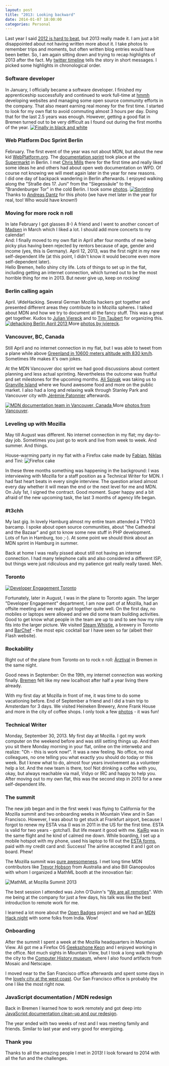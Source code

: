 ```yaml
---
layout: post
title: "2013: Looking backward"
date: 2014-01-07 18:00:00
categories: Personal
---
```


Last year I said <a href="http://florianscholz.com/2012/12/2012-looking-backward/">
2012 is hard to beat</a>, but 2013 really made it. I am just a  bit disappointed
about not having written more about it. I take photos to remember trips and moments,
but often written blog entries would have been better. So, I am again sitting down
and trying to recap highlights of 2013 after the fact. My
<a href="https://twitter.com/floscholz">twitter timeline</a> tells the story in 
short messages. I picked some highlights in chronological order.


<h3>Software developer</h3>
In January, I officially became a software developer. I finished my apprenticeship
successfully and continued to work full-time at <a href="http://www.hmmh.de">hmmh</a>
developing websites and managing some open source community efforts in the
company. That also meant earning real money for the first time. I started to look
for my own flat to avoid commuting almost 3 hours per day. Doing that for the
last 2.5 years was enough. However, getting a good flat in Bremen turned out
to be very difficult as I found out during the first months of the year.

<a href="http://twitpic.com/bztjyy">
  <img src="http://twitpic.com/show/large/bztjyy.jpg" alt="Finally in black and white">
</a>


<h3>Web Platform Doc Sprint Berlin</h3>
February. The first event of the year was not about MDN, but about the new kid
<a href="http://webplatform.org">WebPlatform.org</a>.
The <a href="http://lanyrd.com/2013/wpds/">documentation sprint</a> took place at
the <a href="http://www.supermarkt-berlin.net/">Supermarkt</a> in Berlin.
I met <a href="https://twitter.com/chrisdavidmills">Chris Mills</a>
there for the first time and really liked some ideas he and others had about open web documentation on WPD.
Of course not knowing we will meet again later in the year for new reasons. <br />
I did one day of backpack wandering in Berlin afterwards. I enjoyed walking along
the "Straße des 17. Juni" from the "Siegessäule" to the "Brandenburger Tor" in the cold
Berlin. I took some <a href="http://www.flickr.com/photos/florianscholz/sets/72157632781739398/">photos</a>.

<a href="http://www.flickr.com/photos/szene/8459312560/" title="Sprinting by andreasdantz on Flickr">
  <img src="http://farm9.staticflickr.com/8235/8459312560_d5565f6c70_z.jpg" alt="Sprinting">
</a>
Thanks to <a href="https://twitter.com/dantz">Andreas Dantz</a> for this photo
(we have met later in the year for real, too! Who would have known!)


<h3>Moving for more rock n roll </h3>
In late February I got glasses 8-) A friend and I went to another concert of
<a href="http://en.wikipedia.org/wiki/Madsen_%28band%29">Madsen</a> in March
which I liked a lot. I should add more concerts to my calendar!<br />
And: I finally moved to my own flat in April after four months of me being picky
plus having been rejected by rentors because of age, gender and income (yes, this is
Germany). April 12, 2013, was the first night in my new self-dependent life
(at this point, I didn't know it would become even more self-dependent later). <br />
Hello Bremen, hello shiny city life. Lots of things to set up in the flat,
including getting an internet connection, which turned out to be the most horrible
thing for me in 2013. But never give up, keep on rocking!


<h3>Berlin calling again</h3>
April. \#deHacking. Several German Mozilla hackers got together and presented different
areas they contribute to in Mozilla spheres. I talked about MDN and how we try
to document all the fancy stuff. This was a great get together. Kudos to
<a href="https://twitter.com/jviereck">Julian Viereck</a> and to
<a href="https://twitter.com/ttaubert">Tim Taubert</a> for organizing this.

<a href="http://www.flickr.com/photos/jviereck/8681841600/">
  <img src="https://farm9.staticflickr.com/8390/8681841600_d0fb3c0dfd_z.jpg" alt="dehacking Berlin April 2013">
</a>
More <a href="https://www.flickr.com/photos/jviereck/sets/72157633351776766/">photos by jviereck</a>.


<h3>Vancouver, BC, Canada</h3>

Still April and no internet connection in my flat, but I was able to tweet from a plane while above
<a href="http://twitpic.com/cluqei">Greenland in 10600 meters altitude with 830 km/h</a>.
Sometimes life makes it's own jokes. <br />

At the MDN Vancouver doc sprint we had good discussions about content planning and less
actual sprinting. Nevertheless the outcome was fruitful and set milestones for
the upcoming months. <a href="https://twitter.com/alispivak">Ali Spivak</a> was taking us to
<a href="http://en.wikipedia.org/wiki/Granville_Island">Granville Island</a>
where we found awesome food and more on the public market. I also had a long and
relaxing walk through Stanley Park and Vancouver city with
<a href="https://twitter.com/JeremiePat">Jérémie Patonnier</a> afterwards.

<a href="http://www.flickr.com/photos/florianscholz/8691165472/">
  <img src="http://farm8.staticflickr.com/7056/8691165472_934956b00a_z.jpg" alt="MDN documentation team in Vancouver, Canada">
</a>
More <a href="http://www.flickr.com/photos/florianscholz/sets/72157633374879254/">photos from Vancouver</a>.


<h3>Leveling up with Mozilla</h3>
May till August was different. No internet connection in my flat; my day-to-day job.
Sometimes you just go to work and live from week to week. And summer. And things.

House-warming party in my flat with a Firefox cake made by <a href="https://twitter.com/fabianjunge">Fabian</a>,
<a href="https://twitter.com/niklasbarning">Niklas</a> and Tini:
<img alt="Firefox cake" src="/assets/img/firefox-cake.jpg" />

In these three months something was happening in the background: I was
interviewing with Mozilla for a staff position as a Technical Writer for MDN.
I had fast heart beats in every single interview. The question arised almost every
day whether it will mean the end or the next level for me and MDN. On July 1st, I signed
the contract. Good moment. Super happy and a bit afraid of the new upcoming task,
the last 3 months of agency life began.

<h3>#t3chh</h3>
My last gig. In lovely Hamburg almost my entire team attended a TYPO3 barcamp.
I spoke about open source communities, about "the Cathedral and the Bazaar" and
got to know some new stuff in PHP development. <br />
Lots of fun in Hamburg, too ;-). At some point we should think about an MDN sprint
in Hamburg in summer.

Back at home I was really pissed about still not having an internet connection.
I had many telephone calls and also considered a different ISP, but things were
just ridiculous and my patience got really really taxed. Meh.


<h3>Toronto</h3>
<a href="https://twitter.com/davidwalshblog/statuses/369568793611100160">
  <img src="https://pbs.twimg.com/media/BSD43BeCYAAuon8.jpg:large" alt="Developer Engagement Toronto">
</a>

Fortunately, later in August, I was in the plane to Toronto again. The larger
"Developer Engagement" department, I am now part of at Mozilla, had an offsite meeting
and we really got together quite well. On the first day, no mobiles or laptops
were allowed and we did some team building activities. Good to get know what
people in the team are up to and to see how my role fits into the larger picture.
We visited <a href="http://www.steamwhistle.ca/">Steam Whistle</a>, a brewery in Toronto
and <a href="http://www.barcheftoronto.com/">BarChef</a> - the most epic cocktail
bar I have seen so far (albeit their Flash website).


<h3>Rockability</h3>
Right out of the plane from Toronto on to rock n roll:
<a href="http://www.youtube.com/watch?v=_4X9EkrMkYA">Ärztival</a> in Bremen in
the same night.

Good news in September: On the 19th, my internet connection was working finally.
<a href="http://www.flickr.com/photos/florianscholz/tags/bremen/">Bremen</a>
felt like my new localhost after half a year living there already.

With my first day at Mozilla in front of me, it was time to do some vacationing before.
End of September a friend and I did a train trip to Amsterdam for 3 days. We
visited Heineken Brewery, Anne Frank House and more in the city of coffee shops.
I only took a few
<a href="http://www.flickr.com/photos/florianscholz/sets/72157637202925593/">photos</a> -
it was fun!

<h3>Technical Writer</h3>
Monday, September 30, 2013. My first day at Mozilla. I got my work computer on
the weekend before and was still setting things up. And then you sit there Monday
morning in your flat, online on the interwebz and realize: "Oh - this is work now!".
It was a new feeling. No office, no real colleagues, no one telling you what exactly
you should do today or this week. But I knew what to do, almost four years
involvement as a volunteer help a lot. And the new team is there, too! Not drinking
a coffee with you, okay, but always reachable via mail, Vidyo or IRC and happy to
help you. After moving out to my own flat, this was the second step in 2013 for a
new self-dependent life.

<h3>The summit</h3>
The new job began and in the first week I was flying to California for the Mozilla
summit and two onboarding weeks in Mountain View and in San Francisco.
However, I was about to get stuck at Frankfurt airport, because I forgot to renew
my ESTA visa (I was in 2011 in the US for the first time. ESTA is valid for two
years - gotcha!). But life meant it good with me.
<a href="http://home.kairo.at/">KaiRo</a> was in the same flight and he kind of
calmed me down. While boarding, I set up a mobile hotspot with my phone, used his
laptop to fill out the <a href="https://esta.cbp.dhs.gov/esta/">ESTA forms</a>,
paid with my credit card and: Success! The airline accepted it and I got on board.
Phew!

The Mozilla summit was <a href="http://www.youtube.com/watch?v=LuyBGkbzTjs">pure awesomeness</a>.
I met long time MDN contributors like <a href="https://twitter.com/trevorhobson">Trevor Hobson</a> 
from Australia and also Bill Gianopoulos with whom I organized a MathML booth at the
innovation fair:

<img src="/assets/img/mathml-summit.jpg" alt="MathML at Mozilla Summit 2013" />

The best session I attended was John O'Duinn's
"<a href="http://oduinn.com/blog/2013/10/16/we-are-all-remoties-at-mozilla-summit/">We are all remoties</a>".
With me being at the company for just a few days, his talk was like the best
introduction to remote work for me.

I learned a lot more about the <a href="http://openbadges.org/">Open Badges</a>
project and we had an <a href="https://twitter.com/groovecoder/status/387057085331947521/photo/1">MDN Hack night</a> 
with some folks from India. Wow!


<h3>Onboarding</h3>
After the summit I spent a week at the Mozilla headquarters in Mountain View.
Ali got me a Firefox OS <a href="http://www.geeksphone.com/">Geeksphone Keon</a>
and I enjoyed working in the office. Not much sights in Mountain View, but I took
a long walk through the city to the <a href="http://www.flickr.com/photos/florianscholz/sets/72157637205007376/">Computer History museum</a>,
where I also found artifacts from Mosaic and Netscape.

I moved near to the San Francisco office afterwards and spent some days in the
<a href="http://www.flickr.com/photos/florianscholz/sets/72157637205589805/">lovely city at the west coast</a>.
Our San Francisco office is probably the one I like the most right now.

<h3>JavaScript documentation / MDN redesign</h3>
Back in Bremen I learned how to work remotely and got deep into
<a href="http://florianscholz.com/2014/01/javascript-documentation-clean-up-and-mdn-redesign-history/">
JavaScript documentation clean-up and our redesign</a>.

The year ended with two weeks of rest and I was meeting family and friends. Similar
to last year and very good for energizing.

<h3>Thank you</h3>

Thanks to all the amazing people I met in 2013! I look forward to 2014 with all
the fun and the challenges.
